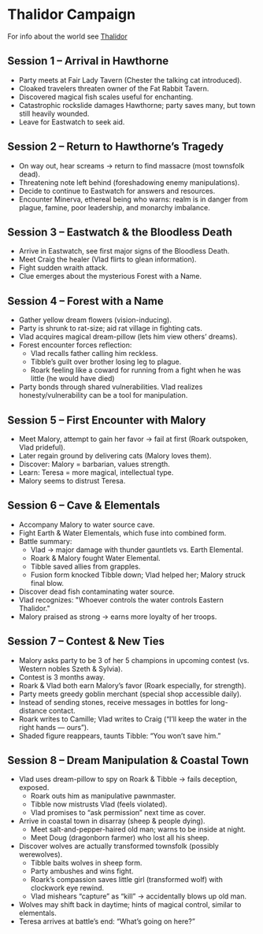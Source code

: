 # Thalidor Campaign

For info about the world see [Thalidor](./Government/README.md)

## Session 1 – Arrival in Hawthorne
* Party meets at Fair Lady Tavern (Chester the talking cat introduced).
* Cloaked travelers threaten owner of the Fat Rabbit Tavern.
* Discovered magical fish scales useful for enchanting.
* Catastrophic rockslide damages Hawthorne; party saves many, but town still heavily wounded.
* Leave for Eastwatch to seek aid.

## Session 2 – Return to Hawthorne’s Tragedy
* On way out, hear screams → return to find massacre (most townsfolk dead).
* Threatening note left behind (foreshadowing enemy manipulations).
* Decide to continue to Eastwatch for answers and resources.
* Encounter Minerva, ethereal being who warns: realm is in danger from plague, famine, poor leadership, and monarchy imbalance.

## Session 3 – Eastwatch & the Bloodless Death
* Arrive in Eastwatch, see first major signs of the Bloodless Death.
* Meet Craig the healer (Vlad flirts to glean information).
* Fight sudden wraith attack.
* Clue emerges about the mysterious Forest with a Name.

## Session 4 – Forest with a Name
* Gather yellow dream flowers (vision-inducing).
* Party is shrunk to rat-size; aid rat village in fighting cats.
* Vlad acquires magical dream-pillow (lets him view others’ dreams).
* Forest encounter forces reflection:
    - Vlad recalls father calling him reckless.
    - Tibble’s guilt over brother losing leg to plague.
    - Roark feeling like a coward for running from a fight when he was little (he would have died)
* Party bonds through shared vulnerabilities. Vlad realizes honesty/vulnerability can be a tool for manipulation.

## Session 5 – First Encounter with Malory
* Meet Malory, attempt to gain her favor → fail at first (Roark outspoken, Vlad prideful).
* Later regain ground by delivering cats (Malory loves them).
* Discover: Malory = barbarian, values strength.
* Learn: Teresa = more magical, intellectual type.
* Malory seems to distrust Teresa.

## Session 6 – Cave & Elementals
* Accompany Malory to water source cave.
* Fight Earth & Water Elementals, which fuse into combined form.
* Battle summary:
    - Vlad → major damage with thunder gauntlets vs. Earth Elemental.
    - Roark & Malory fought Water Elemental.
    - Tibble saved allies from grapples.
    - Fusion form knocked Tibble down; Vlad helped her; Malory struck final blow.
* Discover dead fish contaminating water source.
* Vlad recognizes: "Whoever controls the water controls Eastern Thalidor."
* Malory praised as strong → earns more loyalty of her troops.

## Session 7 – Contest & New Ties
* Malory asks party to be 3 of her 5 champions in upcoming contest (vs. Western nobles Szeth & Sylvia).
* Contest is 3 months away.
* Roark & Vlad both earn Malory’s favor (Roark especially, for strength).
* Party meets greedy goblin merchant (special shop accessible daily).
* Instead of sending stones, receive messages in bottles for long-distance contact.
* Roark writes to Camille; Vlad writes to Craig (“I’ll keep the water in the right hands — ours”).
* Shaded figure reappears, taunts Tibble: “You won’t save him.”

## Session 8 – Dream Manipulation & Coastal Town
* Vlad uses dream-pillow to spy on Roark & Tibble → fails deception, exposed.
    - Roark outs him as manipulative pawnmaster.
    - Tibble now mistrusts Vlad (feels violated).
    - Vlad promises to “ask permission” next time as cover.
* Arrive in coastal town in disarray (sheep & people dying).
    - Meet salt-and-pepper-haired old man; warns to be inside at night.
    - Meet Doug (dragonborn farmer) who lost all his sheep.
* Discover wolves are actually transformed townsfolk (possibly werewolves).
    - Tibble baits wolves in sheep form.
    - Party ambushes and wins fight.
    - Roark’s compassion saves little girl (transformed wolf) with clockwork eye rewind.
    - Vlad mishears “capture” as “kill” → accidentally blows up old man.
* Wolves may shift back in daytime; hints of magical control, similar to elementals.
* Teresa arrives at battle’s end: “What’s going on here?”